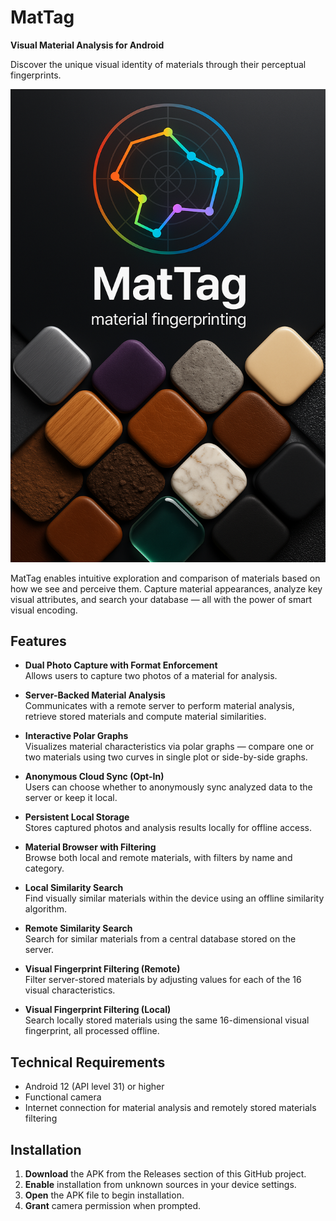 # MatTag

**Visual Material Analysis for Android**  

Discover the unique visual identity of materials through their perceptual fingerprints.

![MatTag Splash Screen](app/src/main/res/drawable/splash.png)

MatTag enables intuitive exploration and comparison of materials based on how we see and perceive them. 
Capture material appearances, analyze key visual attributes, and search your database — all with the power of smart visual encoding.

## Features

- **Dual Photo Capture with Format Enforcement**  
  Allows users to capture two photos of a material for analysis.

- **Server-Backed Material Analysis**  
  Communicates with a remote server to perform material analysis, retrieve stored materials and compute material similarities.

- **Interactive Polar Graphs**  
  Visualizes material characteristics via polar graphs — compare one or two materials using two curves in single plot or side-by-side graphs.

- **Anonymous Cloud Sync (Opt-In)**  
  Users can choose whether to anonymously sync analyzed data to the server or keep it local.

- **Persistent Local Storage**  
  Stores captured photos and analysis results locally for offline access.

- **Material Browser with Filtering**  
  Browse both local and remote materials, with filters by name and category.

- **Local Similarity Search**  
  Find visually similar materials within the device using an offline similarity algorithm.

- **Remote Similarity Search**  
  Search for similar materials from a central database stored on the server.

- **Visual Fingerprint Filtering (Remote)**  
  Filter server-stored materials by adjusting values for each of the 16 visual characteristics.

- **Visual Fingerprint Filtering (Local)**  
  Search locally stored materials using the same 16-dimensional visual fingerprint, all processed offline.

## Technical Requirements

- Android 12 (API level 31) or higher
- Functional camera
- Internet connection for material analysis and remotely stored materials filtering

## Installation

1. **Download** the APK from the Releases section of this GitHub project.
2. **Enable** installation from unknown sources in your device settings.
3. **Open** the APK file to begin installation.
4. **Grant** camera permission when prompted.